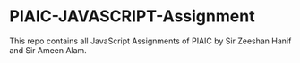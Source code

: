 # PIAIC-JAVASCRIPT-Assignment
This repo contains all JavaScript Assignments of PIAIC by Sir Zeeshan Hanif and Sir Ameen Alam.
